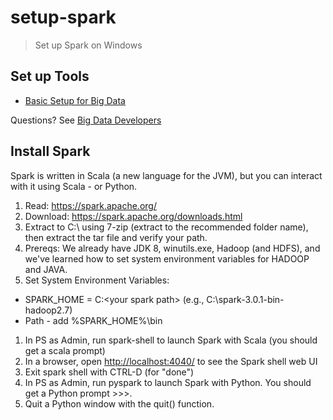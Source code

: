 # setup-spark

> Set up Spark on Windows

## Set up Tools

- [Basic Setup for Big Data](https://github.com/denisecase/basic-setup-for-bigdata)

Questions? See [Big Data Developers](https://github.com/denisecase/big-data-developers)

## Install Spark

Spark is written in Scala (a new language for the JVM), but you can interact with it using Scala - or Python. 

1. Read: <https://spark.apache.org/>
1. Download: <https://spark.apache.org/downloads.html>
1. Extract to C:\ using 7-zip (extract to the recommended folder  name), then extract the tar file and verify your path.
1. Prereqs: We already have JDK 8, winutils.exe, Hadoop (and HDFS), and we've learned how to set system environment variables for HADOOP and JAVA. 
1. Set System Environment Variables:
- SPARK_HOME = C:\<your spark path> (e.g., C:\spark-3.0.1-bin-hadoop2.7)
- Path - add %SPARK_HOME%\bin
1. In PS as Admin, run spark-shell to launch Spark with Scala (you should get a scala prompt)
1. In a browser, open <http://localhost:4040/> to see the Spark shell web UI
1. Exit spark shell with CTRL-D (for "done")
1. In PS as Admin, run pyspark to launch Spark with Python.  You should get a Python prompt >>>.
1. Quit a Python window with the quit() function. 





